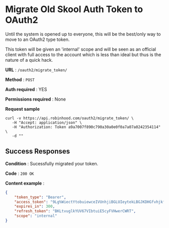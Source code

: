 # Migrate Old Skool Auth Token to OAuth2

Until the system is opened up to everyone, this will be the best/only way to move to an OAuth2 type token.

This token will be given an 'internal' scope and will be seen as an official client with full access to the account which is less than ideal but thus is the nature of a quick hack.

**URL** : `/oauth2/migrate_token/`

**Method** : `POST`

**Auth required** : YES

**Permissions required** : None

**Request sample**

```
curl -v https://api.robinhood.com/oauth2/migrate_token/ \
   -H "Accept: application/json" \
   -H "Authorization: Token a9a7007f890c790a30a0e0f0a7a07a0242354114" \
   -d ""
```   

## Success Responses

**Condition** : Sucessfully migrated your token.

**Code** : `200 OK`

**Content example** : 

```json
{
    "token_type": "Bearer",
    "access_token": "9Lg%WiectYtobuiewceIVUnhjiBGLUIeytekLBGJKDHGfvhjkfkuggbusfhukewrygfubasd",
    "expires_in": 300,
    "refresh_token": "BKLtvuglkYUV67VIbtuiE5cyFVHwerCWRT",
    "scope": "internal"
}
```
